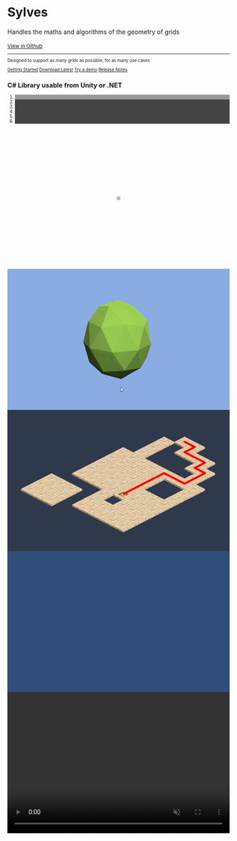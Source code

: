 <div class="container">

  <div class="jumbotron">
    <h1 class="display-4">Sylves</h1>
    <p class="lead">Handles the maths and algorithms of the geometry of grids</p>
    <small class="text-muted"><a class="github-link" href="https://github.com/BorisTheBrave/sylves">View in Github</a><small>
    <hr class="my-4">
    <p>Designed to support as many grids as possible, for as many use cases</p>
    <p class="lead">
      <a class="btn btn-primary btl-lg" href="articles/index.md" role="button">Getting Started</a>
      <a class="btn btn-primary btl-lg" href="https://github.com/BorisTheBrave/sylves/releases" role="button">Download Latest</a>
      <a class="btn btn-primary btl-lg" href="https://boristhebrave.itch.io/sylves-demos" role="button">Try a demo</a>
      <a class="btn btn-primary btl-lg" href="articles/release_notes.md" role="button">Release Notes</a>
    </p>
  </div>

  <div class="row">
    <div class="col-md-8 col-md-offset-2 text-center">
      <section>
        <h2>C# Library usable from Unity or .NET</h2>
        <p class="lead"></p>
      </section>
    </div>
  </div>

  <div class="row">
    <div class="col-md-8 col-md-offset-2 text-center">
      <style>
      .carousel-indicators li {
          border-color: #BBBBBB;
          background-color: #444444;
      }
      .carousel-indicators .active {
          background-color: #999999;
      }
      .item {
          position: relative;
          height:100%;
      }
      .carousel-inner img {
          position: absolute;
          top: 50%;
          left: 50%;
          transform: translateY(-50%) translateX(-50%);
      }
      </style>
      <div id="carousel" class="carousel slide" data-ride="carousel" data-interval="8000">
        <!-- Indicators -->
        <ol class="carousel-indicators">
          <li data-target="#carousel" data-slide-to="0" class="active"></li>
          <li data-target="#carousel" data-slide-to="1"></li>
          <li data-target="#carousel" data-slide-to="2"></li>
          <li data-target="#carousel" data-slide-to="3"></li>
          <li data-target="#carousel" data-slide-to="4"></li>
          <li data-target="#carousel" data-slide-to="5"></li>
        </ol>
        <!-- Wrapper for slides -->
        <div class="carousel-inner" role="listbox" style="width:100%; height: 320px !important;">
          <div class="item active">
            <a href="articles/grids/squaregrid.md"><img src="images/grids/square.svg"/></a>
          </div>
          <div class="item">
            <a href="https://boristhebrave.itch.io/sylves-demos"><img src="images/demo/cellpicker.gif" style="height: 320px"/></a>
          </div>
          <div class="item">
            <a href="https://boristhebrave.itch.io/sylves-demos"><img src="images/demo/pathfinding.png" style="height: 320px"/></a>
          </div>
          <div class="item">
            <a href="https://boristhebrave.itch.io/sylves-demos"><img src="images/demo/polyominoes.gif" style="height: 320px"/></a>
          </div>
          <div class="item">
            <a href="https://boristhebrave.itch.io/sylves-demos">
                <video src="images/demo/langton.webm" autoplay loop muted style="width:100%; height: 320px">
                </video>
            </a>
          </div>
        </div>
        <!-- Controls -->
        <a class="left carousel-control" data-target="#carousel" role="button" data-slide="prev">
          <span class="glyphicon glyphicon-chevron-left" aria-hidden="true"></span>
          <span class="sr-only">Previous</span>
        </a>
        <a class="right carousel-control" data-target="#carousel" role="button" data-slide="next">
          <span class="glyphicon glyphicon-chevron-right" aria-hidden="true"></span>
          <span class="sr-only">Next</span>
        </a>
      </div>
    </div>
  </div>

  <div class="row">
    <div class="col-md-8 col-md-offset-2 text-center">
      <section>
        <h2>Features</h2>
            <h3>Sylves supports a <a href="articles/grids/index.md">wide range of different grids</a> and you can <a href="articles/creating.md">create</a> even more.</h3>
            <h3>All grids in Sylves shares a common interface, <a href="articles/concepts/index.md">IGrid</a>, so algorithms can be written once and work on any grid. </h3>
            <h3>Sylves handles many of the fiddlier grid operations, such as <a href="articles/concepts/query.md">raycasts</a> and <a href="articles/concepts/pathfinding.md">pathfinding</a>.</h3>
            <h3>Sylves comes with a sophisticated notion of direction and <a href="articles/concepts/rotation.md">rotation<a/></h3>
            <h3>Sylves supports <a href="articles/concepts/shape.md#deformation">mesh deformation</a> to squeeze meshes to fit irregular polygons.</h3>
      </section>
    </div>
  </div>
</div>